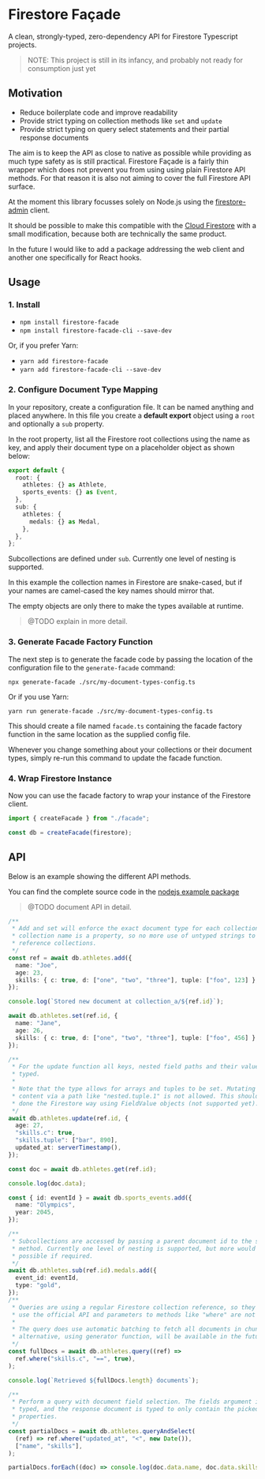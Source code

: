 # Firestore Façade

A clean, strongly-typed, zero-dependency API for Firestore Typescript projects.

> NOTE: This project is still in its infancy, and probably not ready for
> consumption just yet

## Motivation

- Reduce boilerplate code and improve readability
- Provide strict typing on collection methods like `set` and `update`
- Provide strict typing on query select statements and their partial response
  documents

The aim is to keep the API as close to native as possible while providing as
much type safety as is still practical. Firestore Façade is a fairly thin
wrapper which does not prevent you from using using plain Firestore API methods.
For that reason it is also not aiming to cover the full Firestore API surface.

At the moment this library focusses solely on Node.js using the
[firestore-admin](https://github.com/firebase/firebase-admin-node) client.

It should be possible to make this compatible with the [Cloud
Firestore](https://github.com/googleapis/nodejs-firestore) with a small
modification, because both are technically the same product.

In the future I would like to add a package addressing the web client and
another one specifically for React hooks.

## Usage

### 1. Install

- `npm install firestore-facade`
- `npm install firestore-facade-cli --save-dev`

Or, if you prefer Yarn:

- `yarn add firestore-facade`
- `yarn add firestore-facade-cli --save-dev`

### 2. Configure Document Type Mapping

In your repository, create a configuration file. It can be named anything and
placed anywhere. In this file you create a **default export** object using a
`root` and optionally a `sub` property.

In the root property, list all the Firestore root collections using the name as
key, and apply their document type on a placeholder object as shown below:

```ts
export default {
  root: {
    athletes: {} as Athlete,
    sports_events: {} as Event,
  },
  sub: {
    athletes: {
      medals: {} as Medal,
    },
  },
};
```

Subcollections are defined under `sub`. Currently one level of nesting is
supported.

In this example the collection names in Firestore are snake-cased, but if your
names are camel-cased the key names should mirror that.

The empty objects are only there to make the types available at runtime.

> @TODO explain in more detail.

### 3. Generate Facade Factory Function

The next step is to generate the facade code by passing the location of the
configuration file to the `generate-facade` command:

`npx generate-facade ./src/my-document-types-config.ts`

Or if you use Yarn:

`yarn run generate-facade ./src/my-document-types-config.ts`

This should create a file named `facade.ts` containing the facade factory
function in the same location as the supplied config file.

Whenever you change something about your collections or their document types,
simply re-run this command to update the facade function.

### 4. Wrap Firestore Instance

Now you can use the facade factory to wrap your instance of the Firestore
client.

```ts
import { createFacade } from "./facade";

const db = createFacade(firestore);
```

## API

Below is an example showing the different API methods.

You can find the complete source code in the [nodejs example
package](./src/packages/example-nodejs)

> @TODO document API in detail.

```ts
/**
 * Add and set will enforce the exact document type for each collection. Each
 * collection name is a property, so no more use of untyped strings to
 * reference collections.
 */
const ref = await db.athletes.add({
  name: "Joe",
  age: 23,
  skills: { c: true, d: ["one", "two", "three"], tuple: ["foo", 123] },
});

console.log(`Stored new document at collection_a/${ref.id}`);

await db.athletes.set(ref.id, {
  name: "Jane",
  age: 26,
  skills: { c: true, d: ["one", "two", "three"], tuple: ["foo", 456] },
});

/**
 * For the update function all keys, nested field paths and their values are
 * typed.
 *
 * Note that the type allows for arrays and tuples to be set. Mutating their
 * content via a path like "nested.tuple.1" is not allowed. This should be
 * done the Firestore way using FieldValue objects (not supported yet).
 */
await db.athletes.update(ref.id, {
  age: 27,
  "skills.c": true,
  "skills.tuple": ["bar", 890],
  updated_at: serverTimestamp(),
});

const doc = await db.athletes.get(ref.id);

console.log(doc.data);

const { id: eventId } = await db.sports_events.add({
  name: "Olympics",
  year: 2045,
});

/**
 * Subcollections are accessed by passing a parent document id to the sub
 * method. Currently one level of nesting is supported, but more would be
 * possible if required.
 */
await db.athletes.sub(ref.id).medals.add({
  event_id: eventId,
  type: "gold",
});
/**
 * Queries are using a regular Firestore collection reference, so they largely
 * use the official API and parameters to methods like "where" are not typed.
 *
 * The query does use automatic batching to fetch all documents in chunks. An
 * alternative, using generator function, will be available in the future.
 */
const fullDocs = await db.athletes.query((ref) =>
  ref.where("skills.c", "==", true),
);

console.log(`Retrieved ${fullDocs.length} documents`);

/**
 * Perform a query with document field selection. The fields argument is
 * typed, and the response document is typed to only contain the picked
 * properties.
 */
const partialDocs = await db.athletes.queryAndSelect(
  (ref) => ref.where("updated_at", "<", new Date()),
  ["name", "skills"],
);

partialDocs.forEach((doc) => console.log(doc.data.name, doc.data.skills));
```
